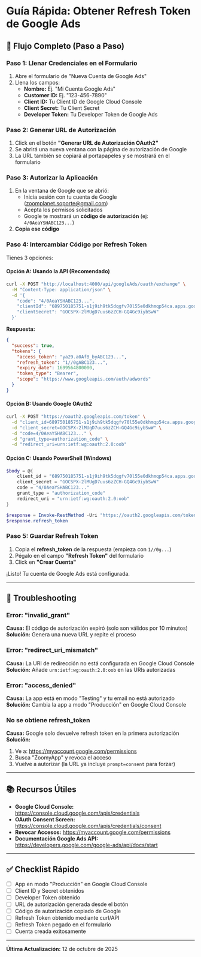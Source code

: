 # Guía Rápida: Obtener Refresh Token de Google Ads

## 🎯 Flujo Completo (Paso a Paso)

### Paso 1: Llenar Credenciales en el Formulario

1. Abre el formulario de "Nueva Cuenta de Google Ads"
2. Llena los campos:
   - **Nombre:** Ej. "Mi Cuenta Google Ads"
   - **Customer ID:** Ej. "123-456-7890"
   - **Client ID:** Tu Client ID de Google Cloud Console
   - **Client Secret:** Tu Client Secret
   - **Developer Token:** Tu Developer Token de Google Ads

### Paso 2: Generar URL de Autorización

1. Click en el botón **"Generar URL de Autorización OAuth2"**
2. Se abrirá una nueva ventana con la página de autorización de Google
3. La URL también se copiará al portapapeles y se mostrará en el formulario

### Paso 3: Autorizar la Aplicación

1. En la ventana de Google que se abrió:
   - Inicia sesión con tu cuenta de Google (zoomplanet.soporte@gmail.com)
   - Acepta los permisos solicitados
   - Google te mostrará un **código de autorización** (ej: `4/0AeaYSHABC123...`)
2. **Copia ese código**

### Paso 4: Intercambiar Código por Refresh Token

Tienes 3 opciones:

#### Opción A: Usando la API (Recomendado)

```bash
curl -X POST "http://localhost:4000/api/googleAds/oauth/exchange" \
  -H "Content-Type: application/json" \
  -d '{
    "code": "4/0AeaYSHABC123...",
    "clientId": "689750185751-s1j9ih9tk5dqgfv70l55e0dkhmqp54ca.apps.googleusercontent.com",
    "clientSecret": "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"
  }'
```

**Respuesta:**
```json
{
  "success": true,
  "tokens": {
    "access_token": "ya29.a0AfB_byABC123...",
    "refresh_token": "1//0gABC123...",
    "expiry_date": 1699564800000,
    "token_type": "Bearer",
    "scope": "https://www.googleapis.com/auth/adwords"
  }
}
```

#### Opción B: Usando Google OAuth2

```bash
curl -X POST "https://oauth2.googleapis.com/token" \
  -d "client_id=689750185751-s1j9ih9tk5dqgfv70l55e0dkhmqp54ca.apps.googleusercontent.com" \
  -d "client_secret=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" \
  -d "code=4/0AeaYSHABC123..." \
  -d "grant_type=authorization_code" \
  -d "redirect_uri=urn:ietf:wg:oauth:2.0:oob"
```

#### Opción C: Usando PowerShell (Windows)

```powershell
$body = @{
    client_id = "689750185751-s1j9ih9tk5dqgfv70l55e0dkhmqp54ca.apps.googleusercontent.com"
    client_secret = "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"
    code = "4/0AeaYSHABC123..."
    grant_type = "authorization_code"
    redirect_uri = "urn:ietf:wg:oauth:2.0:oob"
}

$response = Invoke-RestMethod -Uri "https://oauth2.googleapis.com/token" -Method Post -Body $body
$response.refresh_token
```

### Paso 5: Guardar Refresh Token

1. Copia el **refresh_token** de la respuesta (empieza con `1//0g...`)
2. Pégalo en el campo **"Refresh Token"** del formulario
3. Click en **"Crear Cuenta"**

¡Listo! Tu cuenta de Google Ads está configurada.

---

## 🔧 Troubleshooting

### Error: "invalid_grant"
**Causa:** El código de autorización expiró (solo son válidos por 10 minutos)
**Solución:** Genera una nueva URL y repite el proceso

### Error: "redirect_uri_mismatch"
**Causa:** La URI de redirección no está configurada en Google Cloud Console
**Solución:** Añade `urn:ietf:wg:oauth:2.0:oob` en las URIs autorizadas

### Error: "access_denied"
**Causa:** La app está en modo "Testing" y tu email no está autorizado
**Solución:** Cambia la app a modo "Producción" en Google Cloud Console

### No se obtiene refresh_token
**Causa:** Google solo devuelve refresh token en la primera autorización
**Solución:** 
1. Ve a: https://myaccount.google.com/permissions
2. Busca "ZoomyApp" y revoca el acceso
3. Vuelve a autorizar (la URL ya incluye `prompt=consent` para forzar)

---

## 📚 Recursos Útiles

- **Google Cloud Console:** https://console.cloud.google.com/apis/credentials
- **OAuth Consent Screen:** https://console.cloud.google.com/apis/credentials/consent
- **Revocar Accesos:** https://myaccount.google.com/permissions
- **Documentación Google Ads API:** https://developers.google.com/google-ads/api/docs/start

---

## ✅ Checklist Rápido

- [ ] App en modo "Producción" en Google Cloud Console
- [ ] Client ID y Secret obtenidos
- [ ] Developer Token obtenido
- [ ] URL de autorización generada desde el botón
- [ ] Código de autorización copiado de Google
- [ ] Refresh Token obtenido mediante curl/API
- [ ] Refresh Token pegado en el formulario
- [ ] Cuenta creada exitosamente

---

**Última Actualización:** 12 de octubre de 2025
